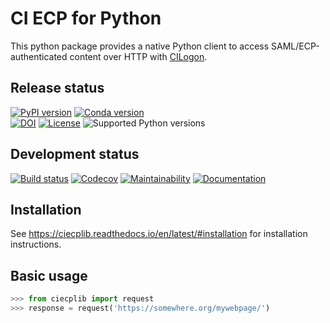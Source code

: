 # CI ECP for Python

This python package provides a native Python client to access
SAML/ECP-authenticated content over HTTP with
[CILogon](https://cilogon.org).

## Release status

[![PyPI version](https://img.shields.io/pypi/v/ciecplib.svg)](https://pypi.python.org/pypi/ciecplib)
[![Conda version](https://img.shields.io/conda/vn/conda-forge/ciecplib.svg)](https://anaconda.org/conda-forge/ciecplib/)  
[![DOI](https://zenodo.org/badge/33156275.svg)](https://zenodo.org/badge/latestdoi/33156275)
[![License](https://img.shields.io/pypi/l/ciecplib.svg)](https://choosealicense.com/licenses/gpl-3.0/)
![Supported Python versions](https://img.shields.io/pypi/pyversions/ciecplib.svg)

## Development status

[![Build status](https://github.com/duncanmmacleod/ciecplib/actions/workflows/build.yml/badge.svg?branch=main)](https://github.com/duncanmmacleod/ciecplib/actions/workflows/build.yml)
[![Codecov](https://img.shields.io/codecov/c/gh/duncanmmacleod/ciecplib?logo=codecov)](https://codecov.io/gh/duncanmmacleod/ciecplib)
[![Maintainability](https://api.codeclimate.com/v1/badges/9e777f5fe160d1e3e7b6/maintainability)](https://codeclimate.com/github/duncanmmacleod/ciecplib/maintainability)
[![Documentation](https://readthedocs.org/projects/ciecplib/badge/?version=latest)](https://ciecplib.readthedocs.io/en/latest/?badge=latest)

## Installation

See https://ciecplib.readthedocs.io/en/latest/#installation for installation instructions.

## Basic usage

```python
>>> from ciecplib import request
>>> response = request('https://somewhere.org/mywebpage/')
```
